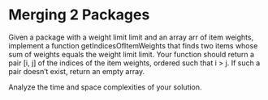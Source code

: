 # Merging 2 Packages
Given a package with a weight limit limit and an array arr of item weights, 
implement a function getIndicesOfItemWeights that finds two items whose sum
of weights equals the weight limit limit. Your function should return a pair
[i, j] of the indices of the item weights, ordered such that i > j. If such a
pair doesn’t exist, return an empty array.

Analyze the time and space complexities of your solution.